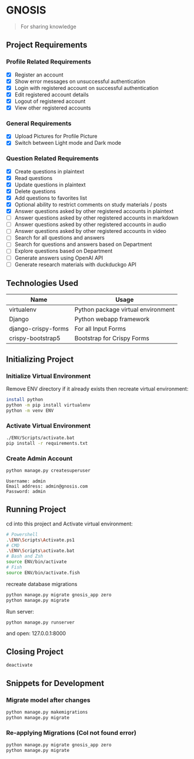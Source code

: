 # GNOSIS

> For sharing knowledge

## Project Requirements

### Profile Related Requirements

- [x] Register an account
- [x] Show error messages on unsuccessful authentication
- [x] Login with registered account on successful authentication
- [x] Edit registered account details
- [x] Logout of registered account
- [x] View other registered accounts

### General Requirements

- [x] Upload Pictures for Profile Picture
- [x] Switch between Light mode and Dark mode

### Question Related Requirements

- [x] Create questions in plaintext
- [x] Read questions
- [x] Update questions in plaintext
- [x] Delete questions
- [x] Add questions to favorites list
- [x] Optional ability to restrict comments on study materials / posts
- [x] Answer questions asked by other registered accounts in plaintext
- [ ] Answer questions asked by other registered accounts in markdown
- [ ] Answer questions asked by other registered accounts in audio
- [ ] Answer questions asked by other registered accounts in video
- [ ] Search for all questions and answers
- [ ] Search for questions and answers based on Department
- [ ] Explore questions based on Department
- [ ] Generate answers using OpenAI API
- [ ] Generate research materials with duckduckgo API

## Technologies Used

| Name                | Usage                              |
| ------------------- | ---------------------------------- |
| virtualenv          | Python package virtual environment |
| Django              | Python webapp framework            |
| django-crispy-forms | For all Input Forms                |
| crispy-bootstrap5   | Bootstrap for Crispy Forms         |

## Initializing Project

### Initialize Virtual Environment

Remove ENV directory if it already exists then recreate virtual environment:

```sh
install python
python -m pip install virtualenv
python -m venv ENV
```

### Activate Virtual Environment

```sh
./ENV/Scripts/activate.bat
pip install -r requirements.txt
```

### Create Admin Account

```sh
python manage.py createsuperuser
```

```
Username: admin
Email address: admin@gnosis.com
Password: admin
```

## Running Project

cd into this project and Activate virtual environment:

```sh
# Powershell
.\ENV\Scripts\Activate.ps1
# CMD
.\ENV\Scripts\activate.bat
# Bash and Zsh
source ENV/bin/activate
# Fish
source ENV/bin/activate.fish
```

recreate database migrations

```sh
python manage.py migrate gnosis_app zero
python manage.py migrate
```

Run server:

```
python manage.py runserver
```

and open: 127.0.0.1:8000

## Closing Project

```
deactivate
```

## Snippets for Development

### Migrate model after changes

```sh
python manage.py makemigrations
python manage.py migrate
```

### Re-applying Migrations (Col not found error)

```sh
python manage.py migrate gnosis_app zero
python manage.py migrate
```
